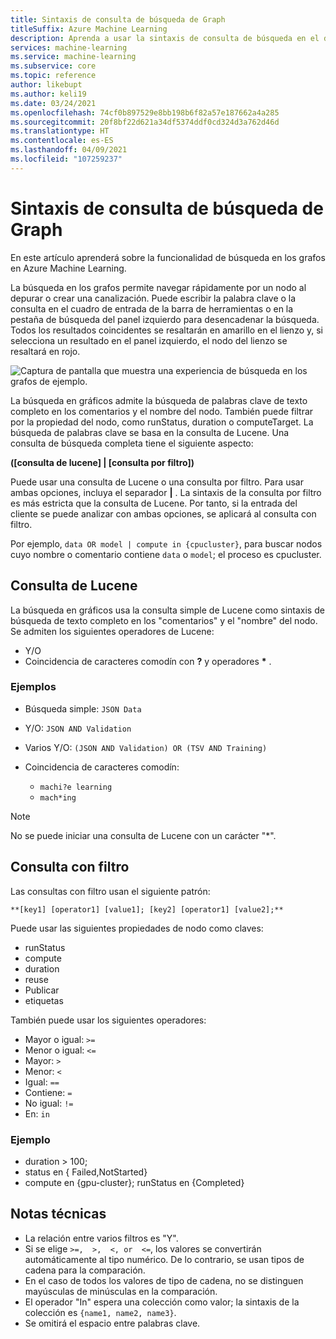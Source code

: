 ```yaml
---
title: Sintaxis de consulta de búsqueda de Graph
titleSuffix: Azure Machine Learning
description: Aprenda a usar la sintaxis de consulta de búsqueda en el diseñador de Azure Machine Learning para buscar nodos en un grafo de canalización.
services: machine-learning
ms.service: machine-learning
ms.subservice: core
ms.topic: reference
author: likebupt
ms.author: keli19
ms.date: 03/24/2021
ms.openlocfilehash: 74cf0b897529e8bb198b6f82a57e187662a4a285
ms.sourcegitcommit: 20f8bf22d621a34df5374ddf0cd324d3a762d46d
ms.translationtype: HT
ms.contentlocale: es-ES
ms.lasthandoff: 04/09/2021
ms.locfileid: "107259237"
---
```

# <a name="graph-search-query-syntax"></a>Sintaxis de consulta de búsqueda de Graph

En este artículo aprenderá sobre la funcionalidad de búsqueda en los grafos en Azure Machine Learning. 

La búsqueda en los grafos permite navegar rápidamente por un nodo al depurar o crear una canalización. Puede escribir la palabra clave o la consulta en el cuadro de entrada de la barra de herramientas o en la pestaña de búsqueda del panel izquierdo para desencadenar la búsqueda. Todos los resultados coincidentes se resaltarán en amarillo en el lienzo y, si selecciona un resultado en el panel izquierdo, el nodo del lienzo se resaltará en rojo.

![Captura de pantalla que muestra una experiencia de búsqueda en los grafos de ejemplo.](media/search/graph-search-0322.png)

La búsqueda en gráficos admite la búsqueda de palabras clave de texto completo en los comentarios y el nombre del nodo. También puede filtrar por la propiedad del nodo, como runStatus, duration o computeTarget. La búsqueda de palabras clave se basa en la consulta de Lucene. Una consulta de búsqueda completa tiene el siguiente aspecto:  

**([consulta de lucene] | [consulta por filtro])** 

Puede usar una consulta de Lucene o una consulta por filtro. Para usar ambas opciones, incluya el separador **|** . La sintaxis de la consulta por filtro es más estricta que la consulta de Lucene. Por tanto, si la entrada del cliente se puede analizar con ambas opciones, se aplicará al consulta con filtro.

Por ejemplo, `data OR model | compute in {cpucluster}`, para buscar nodos cuyo nombre o comentario contiene `data` o `model`; el proceso es cpucluster.
 

## <a name="lucene-query"></a>Consulta de Lucene

La búsqueda en gráficos usa la consulta simple de Lucene como sintaxis de búsqueda de texto completo en los "comentarios" y el "nombre" del nodo. Se admiten los siguientes operadores de Lucene:

 
- Y/O
- Coincidencia de caracteres comodín con **?** y operadores **\*** .

### <a name="examples"></a>Ejemplos

- Búsqueda simple: `JSON Data`

- Y/O: `JSON AND Validation`

- Varios Y/O: `(JSON AND Validation) OR (TSV AND Training)`

 
- Coincidencia de caracteres comodín: 
    - `machi?e learning`
    - `mach*ing`
 
>[!NOTE]
> No se puede iniciar una consulta de Lucene con un carácter "*".

##  <a name="filter-query"></a>Consulta con filtro

 
Las consultas con filtro usan el siguiente patrón:
 
`**[key1] [operator1] [value1]; [key2] [operator1] [value2];**`

 
Puede usar las siguientes propiedades de nodo como claves:

- runStatus
- compute
- duration
- reuse
- Publicar
- etiquetas

También puede usar los siguientes operadores:

- Mayor o igual: `>=`
- Menor o igual: `<=`
- Mayor: `>`
- Menor: `<`
- Igual: `==`
- Contiene: `=`
- No igual: `!=`
- En: `in`

 
 

### <a name="example"></a>Ejemplo

- duration > 100;
- status en { Failed,NotStarted}
- compute en {gpu-cluster}; runStatus en {Completed}

## <a name="technical-notes"></a>Notas técnicas

- La relación entre varios filtros es "Y".
- Si se elige `>=,  >,  <, or  <=`, los valores se convertirán automáticamente al tipo numérico. De lo contrario, se usan tipos de cadena para la comparación.
- En el caso de todos los valores de tipo de cadena, no se distinguen mayúsculas de minúsculas en la comparación.
- El operador "In" espera una colección como valor; la sintaxis de la colección es `{name1, name2, name3}`.
- Se omitirá el espacio entre palabras clave.